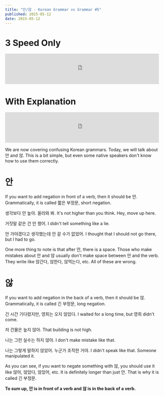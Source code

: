 ```yaml
---
title: "안/않 - Korean Grammar vs Grammar #5"
published: 2015-05-12
date: 2015-05-12
---
```


#  3 Speed Only

<iframe id="audio_iframe" src="https://www.podbean.com/media/player/jreit-55f028?skin=7" width="100%" height="100" frameborder="0" scrolling="no"></iframe>

#  With Explanation

<iframe id="audio_iframe" src="https://www.podbean.com/media/player/euitq-55f029?skin=7" width="100%" height="100" frameborder="0" scrolling="no"></iframe>

We are now covering confusing Korean grammars. Today, we will talk about 안 and 않. This is a bit simple, but even some native speakers don't know how to use them correctly.

#  안

If you want to add negation in front of a verb, then it should be 안. Grammatically, it is called 짧은 부정문, short negation.

생각보다 안 높아. 올라와 봐.
It's not higher than you think. Hey, move up here.

거짓말 같은 건 안 했어.
I didn't tell something like a lie.

안 가야겠다고 생각했는데 안 갈 수가 없었어.
I thought that I should not go there, but I had to go.

One more thing to note is that after 안, there is a space. Those who make mistakes about 안 and 않 usually don't make space between 안 and the verb. They write like 않간다, 않한다, 않먹는다, etc. All of these are wrong.

#  않

If you want to add negation in the back of a verb, then it should be 않. Grammatically, it is called 긴 부정문, long negation.

긴 시간 기다렸지만, 영희는 오지 않았다.
I waited for a long time, but 영희 didn't come.

저 건물은 높지 않아.
That building is not high.

나는 그런 실수는 하지 않아.
I don't make mistake like that.

나는 그렇게 말하지 않았어. 누군가 조작한 거야.
I didn't speak like that. Someone manipulated it.

As you can see, if you want to negate something with 않, you should use it like 않아, 않았다, 않았어, etc. It is definitely longer than just 안. That is why it is called 긴 부정문.

<span style="color: # 800000;"><strong>To sum up, 안 is in front of a verb and 않 is in the back of a verb.</strong></span>